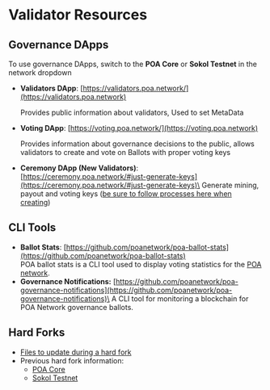 # Validator Resources

## Governance DApps

To use governance DApps, switch to the **POA Core** or **Sokol Testnet** in the network dropdown

*   **Validators DApp**: [https://validators.poa.network/](https://validators.poa.network)

    Provides public information about validators, Used to set MetaData
*   **Voting DApp**: [https://voting.poa.network/](https://voting.poa.network)

    Provides information about governance decisions to the public, allows validators to create and vote on Ballots with proper voting keys
* **Ceremony DApp (New Validators)**: [https://ceremony.poa.network/#just-generate-keys](https://ceremony.poa.network/#just-generate-keys)\
  Generate mining, payout and voting keys ([be sure to follow processes here when creating](../validator-node-setup/aws-vm-for-validator-node-deployment/current-validators-vote-in-new-validators.md))

## CLI Tools

* **Ballot Stats**: [https://github.com/poanetwork/poa-ballot-stats](https://github.com/poanetwork/poa-ballot-stats) \
  POA ballot stats is a CLI tool used to display voting statistics for the [POA network](https://poa.network).
* **Governance Notifications:** [https://github.com/poanetwork/poa-governance-notifications](https://github.com/poanetwork/poa-governance-notifications)\
  A CLI tool for monitoring a blockchain for POA Network governance ballots.

## Hard Forks

* [Files to update during a hard fork](../hard-forks/)
* Previous hard fork information:
  * [POA Core](../hard-forks/poa-core/)
  * [Sokol Testnet](../hard-forks/sokol/)






